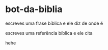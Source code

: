 # bot-da-biblia

escreves uma frase bíblica e ele diz de onde é

escreves uma referência bíblica e ele cita

hehe
